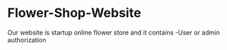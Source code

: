 # Flower-Shop-Website
Our website is startup online flower store and it contains  -User or admin authorization

